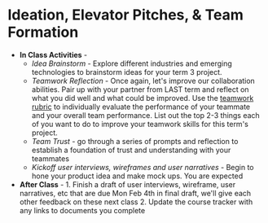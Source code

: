# Ideation, Elevator Pitches, & Team Formation
  - **In Class Activities** - 
    - *Idea Brainstorm* - Explore different industries and emerging technologies to brainstorm ideas for your term 3 project.
    - *Teamwork Reflection* - Once again, let's improve our collaboration abilities. Pair up with your partner from LAST term and reflect on what you did well and what could be improved. Use the [teamwork rubric](make.sc/teamwork-rubric) to individually evaluate the  performance of your teammate and your overall team performance. List out the top 2-3 things each of you want to do to improve your teamwork skills for this term's project.
    - *Team Trust* - go through a series of prompts and reflection to establish a foundation of trust and understanding with your teammates
    - *Kickoff user interviews, wireframes and user narratives* - Begin to hone your product idea and make mock ups. You are expected
  - **After Class** - 1. Finish a draft of user interviews, wireframe, user narratives, etc that are due Mon Feb 4th in final draft, we'll give each other feedback on these next class 2. Update the course tracker with any links to documents you complete
